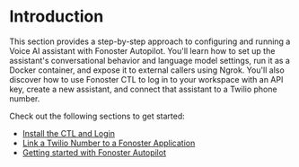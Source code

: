 # Introduction 

This section provides a step-by-step approach to configuring and running a Voice AI assistant with Fonoster Autopilot. You'll learn how to set up the assistant's conversational behavior and language model settings, run it as a Docker container, and expose it to external callers using Ngrok. You'll also discover how to use Fonoster CTL to log in to your workspace with an API key, create a new assistant, and connect that assistant to a Twilio phone number.

Check out the following sections to get started:

- [Install the CTL and Login](./install-the-ctl-and-login.md)
- [Link a Twilio Number to a Fonoster Application](./link-twilio-number.md)
- [Getting started with Fonoster Autopilot](./starting-with-autopilot.md)
